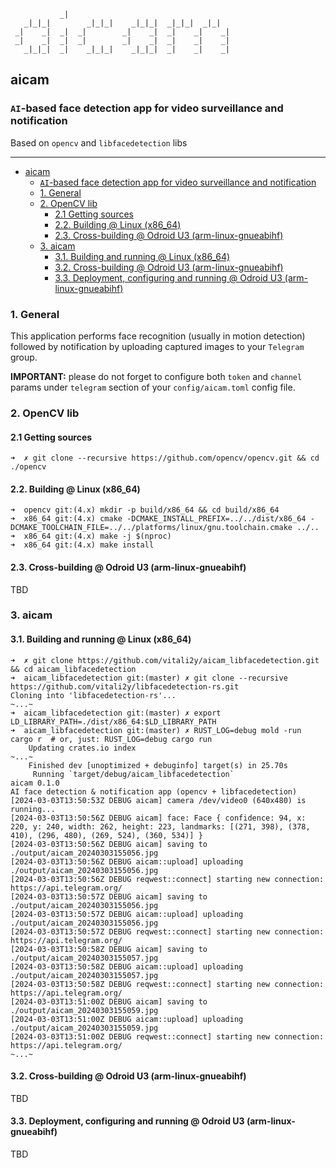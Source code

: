 ```
           _|                                      
   _|_|_|        _|_|_|    _|_|_|  _|_|_|  _|_|    
 _|    _|  _|  _|        _|    _|  _|    _|    _|  
 _|    _|  _|  _|        _|    _|  _|    _|    _|  
   _|_|_|  _|    _|_|_|    _|_|_|  _|    _|    _|
```

## aicam

### `AI`-based face detection app for video surveillance and notification

Based on `opencv` and `libfacedetection` libs

<hr/>

- [aicam](#aicam)
  - [`AI`-based face detection app for video surveillance and notification](#ai-based-face-detection-app-for-video-surveillance-and-notification)
  - [1. General](#1-general)
  - [2. OpenCV lib](#2-opencv-lib)
    - [2.1 Getting sources](#21-getting-sources)
    - [2.2. Building @ Linux (x86\_64)](#22-building--linux-x86_64)
    - [2.3. Cross-building @ Odroid U3 (arm-linux-gnueabihf)](#23-cross-building--odroid-u3-arm-linux-gnueabihf)
  - [3. aicam](#3-aicam)
    - [3.1. Building and running @ Linux (x86\_64)](#31-building-and-running--linux-x86_64)
    - [3.2. Cross-building @ Odroid U3 (arm-linux-gnueabihf)](#32-cross-building--odroid-u3-arm-linux-gnueabihf)
    - [3.3. Deployment, configuring and running @ Odroid U3 (arm-linux-gnueabihf)](#33-deployment-configuring-and-running--odroid-u3-arm-linux-gnueabihf)


### 1. General

This application performs face recognition (usually in motion detection) followed by notification by uploading captured images to your `Telegram` group.

**IMPORTANT:** please do not forget to configure both `token` and `channel` params under `telegram` section of your `config/aicam.toml` config file.

### 2. OpenCV lib

#### 2.1 Getting sources
```
➜  ✗ git clone --recursive https://github.com/opencv/opencv.git && cd ./opencv
```


#### 2.2. Building @ Linux (x86_64)
```
➜  opencv git:(4.x) mkdir -p build/x86_64 && cd build/x86_64
➜  x86_64 git:(4.x) cmake -DCMAKE_INSTALL_PREFIX=../../dist/x86_64 -DCMAKE_TOOLCHAIN_FILE=../../platforms/linux/gnu.toolchain.cmake ../..
➜  x86_64 git:(4.x) make -j $(nproc)
➜  x86_64 git:(4.x) make install
```


#### 2.3. Cross-building @ Odroid U3 (arm-linux-gnueabihf)

TBD


### 3. aicam

#### 3.1. Building and running @ Linux (x86_64)
```
➜  ✗ git clone https://github.com/vitali2y/aicam_libfacedetection.git && cd aicam_libfacedetection
➜  aicam_libfacedetection git:(master) ✗ git clone --recursive https://github.com/vitali2y/libfacedetection-rs.git
Cloning into 'libfacedetection-rs'...
~...~
➜  aicam_libfacedetection git:(master) ✗ export LD_LIBRARY_PATH=./dist/x86_64:$LD_LIBRARY_PATH
➜  aicam_libfacedetection git:(master) ✗ RUST_LOG=debug mold -run cargo r  # or, just: RUST_LOG=debug cargo run
    Updating crates.io index
~...~
    Finished dev [unoptimized + debuginfo] target(s) in 25.70s
     Running `target/debug/aicam_libfacedetection`
aicam 0.1.0
AI face detection & notification app (opencv + libfacedetection)
[2024-03-03T13:50:53Z DEBUG aicam] camera /dev/video0 (640x480) is running...
[2024-03-03T13:50:56Z DEBUG aicam] face: Face { confidence: 94, x: 220, y: 240, width: 262, height: 223, landmarks: [(271, 398), (378, 410), (296, 480), (269, 524), (360, 534)] }
[2024-03-03T13:50:56Z DEBUG aicam] saving to ./output/aicam_20240303155056.jpg
[2024-03-03T13:50:56Z DEBUG aicam::upload] uploading ./output/aicam_20240303155056.jpg
[2024-03-03T13:50:56Z DEBUG reqwest::connect] starting new connection: https://api.telegram.org/
[2024-03-03T13:50:57Z DEBUG aicam] saving to ./output/aicam_20240303155056.jpg
[2024-03-03T13:50:57Z DEBUG aicam::upload] uploading ./output/aicam_20240303155056.jpg
[2024-03-03T13:50:57Z DEBUG reqwest::connect] starting new connection: https://api.telegram.org/
[2024-03-03T13:50:58Z DEBUG aicam] saving to ./output/aicam_20240303155057.jpg
[2024-03-03T13:50:58Z DEBUG aicam::upload] uploading ./output/aicam_20240303155057.jpg
[2024-03-03T13:50:58Z DEBUG reqwest::connect] starting new connection: https://api.telegram.org/
[2024-03-03T13:51:00Z DEBUG aicam] saving to ./output/aicam_20240303155059.jpg
[2024-03-03T13:51:00Z DEBUG aicam::upload] uploading ./output/aicam_20240303155059.jpg
[2024-03-03T13:51:00Z DEBUG reqwest::connect] starting new connection: https://api.telegram.org/
~...~
```


#### 3.2. Cross-building @ Odroid U3 (arm-linux-gnueabihf)

TBD


#### 3.3. Deployment, configuring and running @ Odroid U3 (arm-linux-gnueabihf)

TBD
